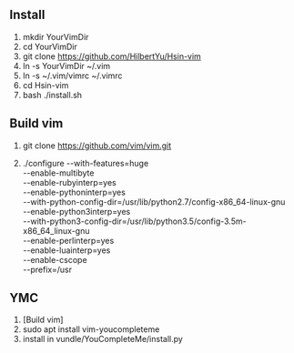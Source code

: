 ## Install ##

1. mkdir YourVimDir
2. cd YourVimDir
3. git clone https://github.com/HilbertYu/Hsin-vim
4. ln -s YourVimDir ~/.vim
5. ln -s ~/.vim/vimrc ~/.vimrc
6. cd Hsin-vim
7. bash ./install.sh


## Build vim ##
1. git clone https://github.com/vim/vim.git

2. ./configure --with-features=huge \
--enable-multibyte \
--enable-rubyinterp=yes \
--enable-pythoninterp=yes \
--with-python-config-dir=/usr/lib/python2.7/config-x86_64-linux-gnu \
--enable-python3interp=yes \
--with-python3-config-dir=/usr/lib/python3.5/config-3.5m-x86_64_linux-gnu \
--enable-perlinterp=yes \
--enable-luainterp=yes \
--enable-cscope \
--prefix=/usr



## YMC ##
1. [Build vim]
2. sudo apt install vim-youcompleteme
3. install in vundle/YouCompleteMe/install.py
